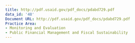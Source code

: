 ```yaml
---
title: http://pdf.usaid.gov/pdf_docs/pdabd729.pdf
data_id: '48'
Document URL: http://pdf.usaid.gov/pdf_docs/pdabd729.pdf
Practice Area:
- Monitoring and Evaluation
- Public Financial Management and Fiscal Sustainability
---
```


